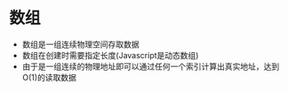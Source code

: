 # 数组

- 数组是一组连续物理空间存取数据
- 数组在创建时需要指定长度(Javascript是动态数组)
- 由于是一组连续的物理地址即可以通过任何一个索引计算出真实地址，达到O(1)的读取数据

